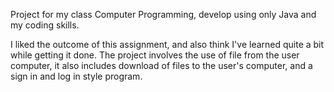 Project for my class Computer Programming, develop using only Java and my coding skills.

I liked the outcome of this assignment, and also think I've learned quite a bit while getting it done. The project involves the use of file from the user computer, it also includes download of files to the user's computer, and a sign in and log in style program.

